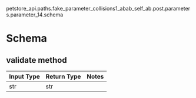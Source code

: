 petstore_api.paths.fake_parameter_collisions1_abab_self_ab.post.parameters.parameter_14.schema
# Schema

## validate method
Input Type | Return Type | Notes
------------ | ------------- | -------------
str | str |
